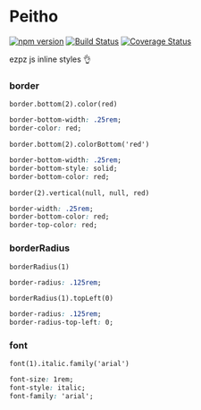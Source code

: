 # Peitho
[![npm version](https://badge.fury.io/js/peitho.svg)](https://badge.fury.io/js/peitho)
[![Build Status](https://travis-ci.org/lazopm/peitho.svg?branch=master)](https://travis-ci.org/lazopm/peitho)
[![Coverage Status](https://coveralls.io/repos/github/lazopm/peitho/badge.svg?branch=master)](https://coveralls.io/github/lazopm/peitho?branch=master)  

ezpz js inline styles :ok_hand:

### border
`border.bottom(2).color(red)`
```css
border-bottom-width: .25rem;
border-color: red;
```

`border.bottom(2).colorBottom('red')`
```css
border-bottom-width: .25rem;
border-bottom-style: solid;
border-bottom-color: red;
```

`border(2).vertical(null, null, red)`
```css
border-width: .25rem;
border-bottom-color: red;
border-top-color: red;
```

### borderRadius
`borderRadius(1)`
```css
border-radius: .125rem;
```

`borderRadius(1).topLeft(0)`
```css
border-radius: .125rem;
border-radius-top-left: 0;
```

### font
`font(1).italic.family('arial')`
```css
font-size: 1rem;
font-style: italic;
font-family: 'arial';
```
